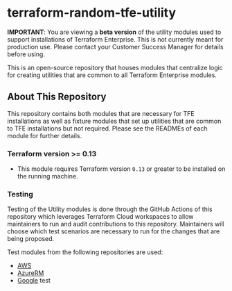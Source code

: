 # terraform-random-tfe-utility

**IMPORTANT**: You are viewing a **beta version** of the utility
modules used to support installations of Terraform Enterprise. This
is not currently meant for production use. Please contact your Customer
Success Manager for details before using.

This is an open-source repository that houses modules that centralize
logic for creating utilities that are common to all Terraform Enterprise
modules.

## About This Repository

This repository contains both modules that are necessary for TFE installations
as well as fixture modules that set up utilities that are common to TFE
installations but not required. Please see the READMEs of each module for
further details.

### Terraform version >= 0.13

* This module requires Terraform version `0.13` or greater to be installed on
the running machine.

### Testing

Testing of the Utility modules is done through the GitHub Actions of this
repository which leverages Terraform Cloud workspaces to allow maintainers
to run and audit contributions to this repository. Maintainers will choose
which test scenarios are necessary to run for the changes that are being
proposed.

Test modules from the following repositories are used:

* [AWS](https://github.com/hashicorp/terraform-aws-terraform-enterprise/blob/main/tests/README.md)
* [AzureRM](https://github.com/hashicorp/terraform-azurerm-terraform-enterprise/blob/main/tests/README.md)
* [Google](https://github.com/hashicorp/terraform-google-terraform-enterprise/blob/main/tests/README.md)
test